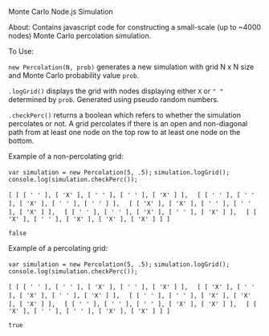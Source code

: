 Monte Carlo Node.js Simulation

About: Contains javascript code for constructing a small-scale (up to ~4000 nodes) Monte Carlo percolation simulation. 

To Use: 

`new Percolation(N, prob)` generates a new simulation with grid N x N size and Monte Carlo probability value `prob`.

`.logGrid()` displays the grid with nodes displaying either `X` or `" "` determined by `prob`. Generated using pseudo random numbers.

`.checkPerc()` returns a boolean which refers to whether the simulation percolates or not. A grid percolates if there is an open and non-diagonal path from at least one node on the top row to at least one node on the bottom.

Example of a non-percolating grid:

`var simulation = new Percolation(5, .5);`
`simulation.logGrid();`
`console.log(simulation.checkPerc());`

`[ [ [ ' ' ], [ 'X' ], [ ' ' ], [ ' ' ], [ 'X' ] ],`
`  [ [ ' ' ], [ ' ' ], [ 'X' ], [ ' ' ], [ ' ' ] ],`
`  [ [ 'X' ], [ 'X' ], [ ' ' ], [ ' ' ], [ 'X' ] ],`
`  [ [ ' ' ], [ ' ' ], [ 'X' ], [ ' ' ], [ 'X' ] ],`
`  [ [ 'X' ], [ ' ' ], [ 'X' ], [ 'X' ], [ 'X' ] ] ]`

`false`

Example of a percolating grid:

`var simulation = new Percolation(5, .5);`
`simulation.logGrid();`
`console.log(simulation.checkPerc());`

`[ [ [ ' ' ], [ ' ' ], [ 'X' ], [ ' ' ], [ 'X' ] ],`
`  [ [ 'X' ], [ ' ' ], [ 'X' ], [ ' ' ], [ 'X' ] ],`
`  [ [ ' ' ], [ ' ' ], [ 'X' ], [ 'X' ], [ 'X' ] ],`
`  [ [ ' ' ], [ ' ' ], [ ' ' ], [ 'X' ], [ 'X' ] ],`
`  [ [ 'X' ], [ ' ' ], [ ' ' ], [ 'X' ], [ 'X' ] ] ]`

`true`






